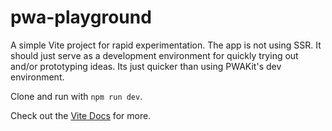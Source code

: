 # pwa-playground
A simple Vite project for rapid experimentation. The app is not using SSR. It should just serve as a development environment for quickly trying out and/or prototyping ideas. Its just quicker than using PWAKit's dev environment. 

Clone and run with `npm run dev`.

Check out the [Vite Docs](https://vitejs.dev/) for more.

